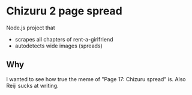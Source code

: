 # Chizuru 2 page spread

Node.js project that

-   scrapes all chapters of rent-a-girlfriend
-   autodetects wide images (spreads)

## Why

I wanted to see how true the meme of "Page 17: Chizuru spread" is.
Also Reiji sucks at writing.
